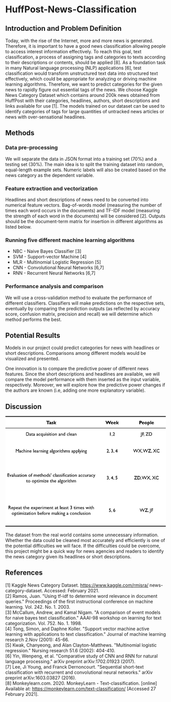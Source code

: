 # HuffPost-News-Classification

## Introduction and Problem Definition
Today, with the rise of the Internet, more and more news is generated. Therefore, it is important to have a good news classification allowing people to access interest information effectively. To reach this goal, text classification, a process of assigning tags and categories to texts according to their descriptions or contents, should be applied [8]. As a foundation task in many Natural language processing (NLP) applications [6], test classification would transform unstructured text data into structured text effectively, which could be appropriate for analyzing or driving machine learning algorithms. Therefore, we want to predict categories for the given news to rapidly figure out essential tags of the news. We choose Kaggle News Category Dataset which contains around 200k news obtained from HuffPost with their categories, headlines, authors, short descriptions and links available for use [1]. The models trained on our dataset can be used to identify categories of tags for large quantities of untracked news articles or news with over-sensational headlines.

## Methods
### Data pre-processing
We will separate the data in JSON format into a training set (70%) and a testing set (30%). The main idea is to split the training dataset into random, equal-length example sets. Numeric labels will also be created based on the news category as the dependent variable. 
### Feature extraction and vectorization
Headlines and short descriptions of news need to be converted into numerical feature vectors. Bag-of-words model (measuring the number of times each word occurs in the documents) and TF-IDF model (measuring the strength of each word in the documents) will be considered [2]. Outputs should be the document-term matrix for insertion in different algorithms as listed below.

### Running five different machine learning algorithms
* NBC - Naive Bayes Classifier [3]
* SVM - Support-vector Machine [4]
* MLR - Multinomial Logistic Regression [5]
* CNN - Convolutional Neural Networks [6,7]
* RNN - Recurrent Neural Networks [6,7]

### Performance analysis and comparison
We will use a cross-validation method to evaluate the performance of different classifiers. Classifiers will make predictions on the respective sets, eventually by comparing the prediction outputs (as reflected by accuracy score, confusion matrix, precision and recall) we will determine which method performs the best.

## Potential Results
Models in our project could predict categories for news with headlines or short descriptions. Comparisons among different models would be visualized and presented.

One innovation is to compare the predictive power of different news features. Since the short descriptions and headlines are available, we will compare the model performance with them inserted as the input variable, respectively. Moreover, we will explore how the predictive power changes if the authors are known (i.e, adding one more explanatory variable).

## Discussion
![image](Proposal_plan.png)

The dataset from the real world contains some unnecessary information. Whether the data could be cleaned most accurately and efficiently is one of the potential difficulties we will face. If the difficulties could be overcome, this project might be a quick way for news agencies and readers to identify the news category given its headlines or short descriptions.

## References
[1] Kaggle News Category Dataset. https://www.kaggle.com/rmisra/ news-category-dataset. Accessed: February 2021. <br/>
[2] Ramos, Juan. "Using tf-idf to determine word relevance in document queries." Proceedings of the first instructional conference on machine learning. Vol. 242. No. 1. 2003. <br/>
[3] McCallum, Andrew, and Kamal Nigam. "A comparison of event models for naive bayes text classification." AAAI-98 workshop on learning for text categorization. Vol. 752. No. 1. 1998. <br/>
[4] Tong, Simon, and Daphne Koller. "Support vector machine active learning with applications to text classification." Journal of machine learning research 2.Nov (2001): 45-66. <br/>
[5] Kwak, Chanyeong, and Alan Clayton-Matthews. "Multinomial logistic regression." Nursing research 51.6 (2002): 404-410. <br/>
[6] Yin, Wenpeng, et al. "Comparative study of CNN and RNN for natural language processing." arXiv preprint arXiv:1702.01923 (2017). <br/>
[7] Lee, Ji Young, and Franck Dernoncourt. "Sequential short-text classification with recurrent and convolutional neural networks." arXiv preprint arXiv:1603.03827 (2016). <br/>
[8] Monkeylearn.com. 2020. MonkeyLearn - Text-classification. [online] Available at: <https://monkeylearn.com/text-classification/> [Accessed 27 February 2021].
